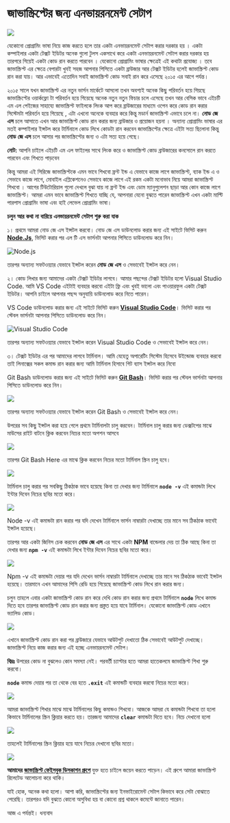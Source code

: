 # জাভাস্ক্রিপ্টের জন্য এনভায়রনমেন্ট সেটাপ

![](.gitbook/assets/1-setup-your-environment-for-learn-javascript.png)

যেকোনো প্রোগ্রামিং ভাষা নিয়ে কাজ করতে হলে তার একটা এনভায়রনমেন্ট সেটাপ করার দরকার হয় । একটা কম্পাইলার একটা টেক্সট ইডিটর অনেক গুলো টুলস একসাথে করে একটা এনভায়রনমেন্ট সেটাপ করার দরকার হয় তারপরে গিয়েই একটা কোড রান করতে পারবেন । যেকোনো প্রোগ্রামিং ভাষার ক্ষেত্রেই এই কথাটা প্রযোজ্য । তবে জাভাস্ক্রিপ্ট এর ক্ষেত্রে বেপারটা খুবই সহজ আপনার পিসিতে একটা ব্রাউজার আর টেক্সট ইডিটর হলেই জাভাস্ক্রিপ্ট কোড রান করা যায়। আর এভাবেই এতোদিন সবাই জাভাস্ক্রিপ্ট কোড সবাই রান করে এসেছে ২০১৫ এর আগে পর্যন্ত।

২০১৫ সালে যখন জাভাস্ক্রিপ্ট এর নতুন ভার্সন মার্কেটে আসলো তখন অবশ্যই অনেক কিছু পরিবর্তন হয়ে গিয়ছে জাভাস্ক্রিপ্টের ওয়ার্কফ্লো টা পরিবর্তন হয়ে গিয়েছে অনেক নতুন নতুন ফিচার চলে এসেছে তখন আর বেসিক ভাবে এইচটি এম এল পেইজের সাহায্যে জাভাস্ক্রিপ্ট ফাইলকে লিংক আপ করে ব্রাউজারের মাধ্যমে ওপেন করে কোড রান করার সিস্টেমটা পরিবর্তন হয়ে গিয়েছে , এটা এখনো অনেকে ব্যবহার করে কিন্তু মডার্ন জাভাস্ক্রিপ্ট এভাবে চলে না। **নোড** **জে** **এস** চলে আসাতে এখন আর জাভাস্ক্রিপ্ট কোড রান করার জন্য ব্রাউজার ও প্রয়োজন হয়না । অন্যান্য প্রোগ্রামিং ভাষার এর মতই কম্পাইলার ইন্সটল করে টার্মিনালে কোড লিখে কোডটা রান করবেন জাভাস্ক্রিপ্টের ক্ষেত্রে এইটা সত্য ছিলোনা কিন্তু **নোড** **জে** **এস** চলে আসার পর জাভাস্ক্রিপ্টের জন্য ও এটা সত্য হয়ে গেছে।

**নোট:** আপনি চাইলে এইচটি এম এল ফাইলের সাথে লিংক করে ও জাভাস্ক্রিপ্ট কোড ব্রাউজারের কনসোলে রান করতে পারবেন এবং শিখতে পাড়বেন

কিন্তু আমরা এই সিরিজে জাভাস্ক্রিপ্টকে এমন ভাবে শিখবো ফ্রন্ট ইন্ড এ যেভাবে কাজে লাগে জাভাস্ক্রিপ্ট, ব্যাক ইন্ড এ ও সেভাবে কাজে লাগে, মোবাইল এপ্লিকেশনেও সেভাবে কাজে লাগে এই রকম একটা মনোভাব নিয়ে আমরা জাভাস্ক্রিপ্ট শিখবো । আগের টিউটোরিয়াল গুলো দেখলে বুঝা যায় না ফ্রন্ট ইন্ড এবং ডোম ম্যানুপুলেশন ছাড়া আর কোন কাজে লাগে জাভাস্ক্রিপ্ট। আমরা এমন ভাবে জাভাস্ক্রিপ্ট শিখতে যাচ্ছি যে, আপনারা যেনো বুঝতে পারেন জাভাস্ক্রিপ্ট এখন একটা মাল্টি পারপাস প্রোগ্রামিং ভাষা এবং হাই লেভেল প্রোগ্রামিং ভাষা।

**চলুন** **আর** **কথা** **না** **বারিয়ে** **এনভায়রনমেন্ট** **সেটাপ** **শুরু** **করা** **যাক**

১। প্রথমে আমরা নোড জে এস ইন্সটল করবো। নোড জে এস ডাউনলোড করার জন্য এই সাইটে ভিসিট করুন [**Node.Js**](https://nodejs.org/en/), ভিসিট করার পর এল টি এস ভার্সনটা আপনার পিসিতে ডাউনলোড করে নিন।

![Node.js](.gitbook/assets/2.png)

তারপর অন্যান্য সফটওয়্যার যেভাবে ইন্সটল করেন **নোড** **জে** **এস** ও সেভাবেই ইন্সটল করে নেন।

২। কোড লিখার জন্য আমাদের একটা টেক্সট ইডিটর লাগবে। আমার পছন্দের টেক্সট ইডিটর হলো Visual Studio Code. আমি VS Code এইটাই ব্যবহার করবো এইটা ফ্রি এবং খুবই ভালো এবং পাওয়ারফুল একটা টেক্সট ইডিটর। আপনি চাইলে আপনার পছন্দ অনুযায়ি ডাউনলোড করে নিতে পারেন।

VS Code ডাউনলোড করার জন্য এই সাইটে ভিসিট করুন [**Visual Studio Code**](https://code.visualstudio.com/)। ভিসিট করার পর স্টেবল ভার্সনটা আপনার পিসিতে ডাউনলোড করে নিন।

![Visual Studio Code](.gitbook/assets/3.png)

তারপর অন্যান্য সফটওয়্যার যেভাবে ইন্সটল করেন Visual Studio Code ও সেভাবেই ইন্সটল করে নেন।

৩। টেক্সট ইডিটর এর পর আমাদের লাগবে টার্মিনাল। আমি যেহেতু অপারেটিং সিস্টেম হিসেবে উইন্ডোজ ব্যবহার করবো তাই লিনাক্সের সকল কমান্ড রান করার জন্য আমি টার্মিনাল হিসাবে গিট ব্যাস ইন্সটল করে নিবো

Git Bash ডাউনলোড করার জন্য এই সাইটে ভিসিট করুন [**Git Bash**](https://git-scm.com/)। ভিসিট করার পর স্টেবল ভার্সনটা আপনার পিসিতে ডাউনলোড করে নিন।

![](.gitbook/assets/4.png)

তারপর অন্যান্য সফটওয়্যার যেভাবে ইন্সটল করেন Git Bash ও সেভাবেই ইন্সটল করে নেন।

উপরের সব কিছু ইন্সটল করা হয়ে গেলে প্রথমে টার্মিনালটা চালু করবেন। টার্মিনাল চালু করার জন্য ডেক্সটপের মাঝে মাউসের রাইট বাটনে ক্লিক করবেন নিচের মতো অপশন আসবে

![](.gitbook/assets/5.png)

তারপর Git Bash Here এর মাঝে ক্লিক করবেন নিচের মতো টার্মিনাল স্ক্রিন চালু হবে।

![](.gitbook/assets/6.png)

টার্মিনাল চালু করার পর সবকিছু ঠিকঠাক ভাবে হয়েছে কিনা তা দেখার জন্য টার্মিনালে **`node -v`** এই কমান্ডটা লিখে ইন্টার দিবেন নিচের ছবির মতো করে।

![](.gitbook/assets/7.png)

Node -v এই কমান্ডটা রান করার পর যদি দেখেন টার্মিনালে ভার্সন নাম্বারটা দেখাচ্ছে তার মানে সব ঠিকঠাক ভাবেই ইন্সটল হয়েছে।

তারপর আর একটা জিনিস চেক করবেন **নোড** **জে** **এস** এর সাথে একটা **NPM** বান্ডেলার দেয় তা ঠিক আছে কিনা তা দেখার জন্য **`npm -v`** এই কমান্ডটা লিখে ইন্টার দিবেন নিচের ছবির মতো করে।

![](.gitbook/assets/8.png)

Npm -v এই কমান্ডটা দেয়ার পর যদি দেখেন ভার্সন নাম্বারটা টার্মিনালে দেখাচ্ছে তার মানে সব ঠিকঠাক ভাবেই ইন্সটল হয়েছে। তারমানে এখন আমাদের পিসি রেডি হয়ে গিয়েছে জাভাস্ক্রিপ্ট কোড লিখে রান করার জন্য।

চলুন তাহলে এবার একটা জাভাস্ক্রিপ্ট কোড রান করে দেখি কোড রান করার জন্য প্রথমে টার্মিনালে **`node`** লিখে কমান্ড দিতে হবে তারপর জাভাস্ক্রিপ্ট কোড রান করার জন্য প্রস্তুত হয়ে যাবে টার্মিনাল। যেকোনো জাভাস্ক্রিপ্ট কোড এখানে ভ্যালিড কোড।

![](.gitbook/assets/9.png)

এখানে জাভাস্ক্রিপ্ট কোড রান করা পর ব্রাউজারে যেভাবে আউটপুট দেখাতো ঠিক সেভাবেই আউটপুট দেখাচ্ছে। জাভাস্ক্রিপ্ট নিয়ে কাজ করার জন্য এই হচ্ছে এনভায়রনমেন্ট সেটাপ।

**বিদ্রঃ** উপরের কোড না বুঝলেও কোন সমস্যা নেই। পরবর্তী চ্যাপ্টার হতে আমরা হাতেকলমে জাভাস্ক্রিপ্ট শিখা শুরু করবো।

**`node`** কমান্ড দেয়ার পর তা থেকে বের হতে **`.exit`** এই কমান্ডটি ব্যবহার করবো নিচের মতো করে।

![](.gitbook/assets/10.png)

আমরা জাভাস্ক্রিপ্ট শিখার মাঝে মাঝে টার্মিনালের কিছু কমান্ডও শিখবো।  আজকে আমরা যে কমান্ডটা শিখবো তা হলো কিভাবে টার্মিনালের স্ক্রিন ক্লিয়ার করতে হয়। তারজন্য আমাদের **`clear`** কমান্ডটা দিতে হবে। নিচে দেখানো হলো

![](.gitbook/assets/11.png)

তাহলেই টার্মিনালের স্ক্রিন ক্লিয়ার হয়ে যাবে নিচের দেখানো ছবির মতো।

![](.gitbook/assets/12.png)

**আমাদের** [**জাভাস্ক্রিপ্ট ফেইসবুক ডিসকাশন গ্রুপে**](https://web.facebook.com/groups/javascript.journey/) যুক্ত হতে চাইলে জয়েন করতে পাড়েন। এই গ্রুপে আমারা জাভাস্ক্রিপ্ট রিলেটেড আলোচনা করে থাকি।

যাই হোক, অনেক কথা হলো। আশা করি, জাভাস্ক্রিপ্টের জন্য ইনভাইরোমেন্ট সেটাপ কিভাবে করে সেটা বোঝাতে পেরেছি। তারপরও যদি বুঝতে কোনো অসুবিধা হয় বা কোনো প্রশ্ন থাকলে কমেন্টে জানাতে পারেন।

আজ এ পর্যন্তই। ধন্যবাদ







